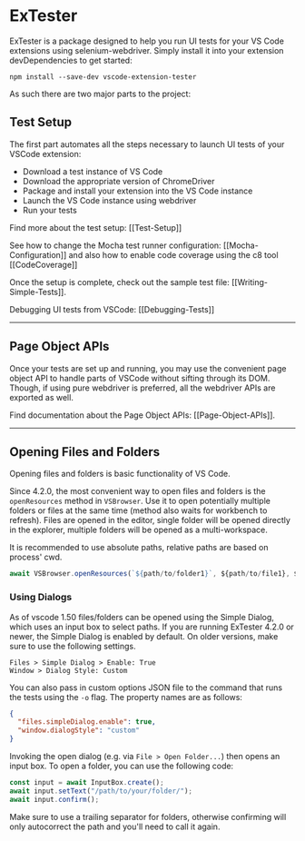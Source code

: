 # ExTester

ExTester is a package designed to help you run UI tests for your VS Code extensions using selenium-webdriver.
Simply install it into your extension devDependencies to get started:

`npm install --save-dev vscode-extension-tester`

As such there are two major parts to the project:

## Test Setup

The first part automates all the steps necessary to launch UI tests of your VSCode extension:

- Download a test instance of VS Code
- Download the appropriate version of ChromeDriver
- Package and install your extension into the VS Code instance
- Launch the VS Code instance using webdriver
- Run your tests

Find more about the test setup: [[Test-Setup]]

See how to change the Mocha test runner configuration: [[Mocha-Configuration]] and
also how to enable code coverage using the c8 tool [[CodeCoverage]]

Once the setup is complete, check out the sample test file: [[Writing-Simple-Tests]].

Debugging UI tests from VSCode: [[Debugging-Tests]]

---

## Page Object APIs

Once your tests are set up and running, you may use the convenient page object API to handle parts of VSCode without sifting through its DOM. Though, if using pure webdriver is preferred, all the webdriver APIs are exported as well.

Find documentation about the Page Object APIs: [[Page-Object-APIs]].

---

## Opening Files and Folders

Opening files and folders is basic functionality of VS Code.

Since 4.2.0, the most convenient way to open files and folders is the `openResources` method in `VSBrowser`. Use it to open potentially multiple folders or files at the same time (method also waits for workbench to refresh). Files are opened in the editor, single folder will be opened directly in the explorer, multiple folders will be opened as a multi-workspace.

It is recommended to use absolute paths, relative paths are based on process' cwd.

```typescript
await VSBrowser.openResources(`${path/to/folder1}`, ${path/to/file1}, ${path/to/folder2})
```

### Using Dialogs

As of vscode 1.50 files/folders can be opened using the Simple Dialog, which uses an input box to select paths.
If you are running ExTester 4.2.0 or newer, the Simple Dialog is enabled by default. On older versions, make sure to use the following settings.

```plain
Files > Simple Dialog > Enable: True
Window > Dialog Style: Custom
```

You can also pass in custom options JSON file to the command that runs the tests using the `-o` flag. The property names are as follows:

```json
{
  "files.simpleDialog.enable": true,
  "window.dialogStyle": "custom"
}
```

Invoking the open dialog (e.g. via `File > Open Folder...`) then opens an input box. To open a folder, you can use the following code:

```typescript
const input = await InputBox.create();
await input.setText("/path/to/your/folder/");
await input.confirm();
```

Make sure to use a trailing separator for folders, otherwise confirming will only autocorrect the path and you'll need to call it again.
